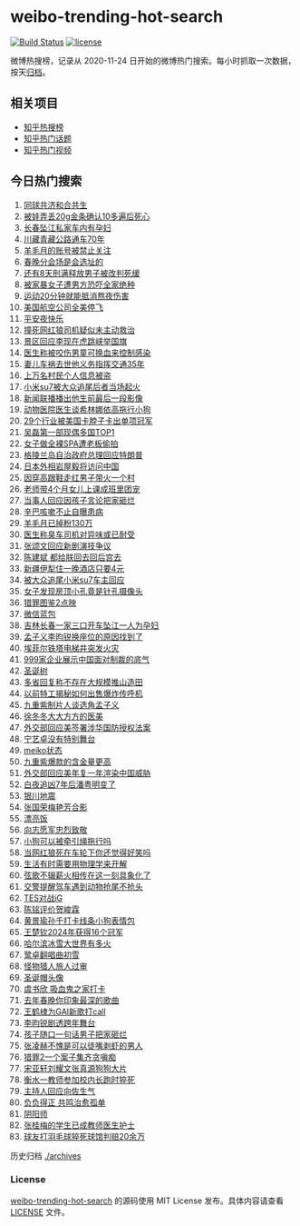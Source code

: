 # weibo-trending-hot-search

[![Build Status](https://github.com/justjavac/weibo-trending-hot-search/workflows/ci/badge.svg?branch=master)](https://github.com/justjavac/weibo-trending-hot-search/actions)
[![license](https://img.shields.io/github/license/justjavac/weibo-trending-hot-search)](https://github.com/justjavac/weibo-trending-hot-search/blob/master/LICENSE)

微博热搜榜，记录从 2020-11-24 日开始的微博热门搜索。每小时抓取一次数据，按天[归档](./archives)。

## 相关项目

- [知乎热搜榜](https://github.com/justjavac/zhihu-trending-top-search)
- [知乎热门话题](https://github.com/justjavac/zhihu-trending-hot-questions)
- [知乎热门视频](https://github.com/justjavac/zhihu-trending-hot-video)

## 今日热门搜索

<!-- BEGIN -->
<!-- 最后更新时间 Wed Dec 25 2024 06:16:47 GMT+0800 (China Standard Time) -->

1. [同球共济和合共生](https://s.weibo.com//weibo?q=%23%E5%90%8C%E7%90%83%E5%85%B1%E6%B5%8E%E5%92%8C%E5%90%88%E5%85%B1%E7%94%9F%23&Refer=new_time)
1. [被娃弄丢20g金条确认10多遍后死心](https://s.weibo.com//weibo?q=%23%E8%A2%AB%E5%A8%83%E5%BC%84%E4%B8%A220g%E9%87%91%E6%9D%A1%E7%A1%AE%E8%AE%A410%E5%A4%9A%E9%81%8D%E5%90%8E%E6%AD%BB%E5%BF%83%23&t=31&band_rank=1&Refer=top)
1. [长春坠江私家车内有孕妇](https://s.weibo.com//weibo?q=%23%E9%95%BF%E6%98%A5%E5%9D%A0%E6%B1%9F%E7%A7%81%E5%AE%B6%E8%BD%A6%E5%86%85%E6%9C%89%E5%AD%95%E5%A6%87%23&t=31&band_rank=10&Refer=top)
1. [川藏青藏公路通车70年](https://s.weibo.com//weibo?q=%23%E5%B7%9D%E8%97%8F%E9%9D%92%E8%97%8F%E5%85%AC%E8%B7%AF%E9%80%9A%E8%BD%A670%E5%B9%B4%23&t=31&band_rank=3&Refer=top)
1. [羊毛月的账号被禁止关注](https://s.weibo.com//weibo?q=%23%E7%BE%8A%E6%AF%9B%E6%9C%88%E7%9A%84%E8%B4%A6%E5%8F%B7%E8%A2%AB%E7%A6%81%E6%AD%A2%E5%85%B3%E6%B3%A8%23&t=31&band_rank=1&Refer=top)
1. [春晚分会场是会选址的](https://s.weibo.com//weibo?q=%23%E6%98%A5%E6%99%9A%E5%88%86%E4%BC%9A%E5%9C%BA%E6%98%AF%E4%BC%9A%E9%80%89%E5%9D%80%E7%9A%84%23&t=31&band_rank=4&Refer=top)
1. [还有8天刑满释放男子被改判死缓](https://s.weibo.com//weibo?q=%23%E8%BF%98%E6%9C%898%E5%A4%A9%E5%88%91%E6%BB%A1%E9%87%8A%E6%94%BE%E7%94%B7%E5%AD%90%E8%A2%AB%E6%94%B9%E5%88%A4%E6%AD%BB%E7%BC%93%23&t=31&band_rank=2&Refer=top)
1. [被家暴女子遭男方恐吓全家绝种](https://s.weibo.com//weibo?q=%23%E8%A2%AB%E5%AE%B6%E6%9A%B4%E5%A5%B3%E5%AD%90%E9%81%AD%E7%94%B7%E6%96%B9%E6%81%90%E5%90%93%E5%85%A8%E5%AE%B6%E7%BB%9D%E7%A7%8D%23&t=31&band_rank=44&Refer=top)
1. [运动20分钟就能抵消熬夜伤害](https://s.weibo.com//weibo?q=%23%E8%BF%90%E5%8A%A820%E5%88%86%E9%92%9F%E5%B0%B1%E8%83%BD%E6%8A%B5%E6%B6%88%E7%86%AC%E5%A4%9C%E4%BC%A4%E5%AE%B3%23&t=31&band_rank=22&Refer=top)
1. [美国航空公司全美停飞](https://s.weibo.com//weibo?q=%23%E7%BE%8E%E5%9B%BD%E8%88%AA%E7%A9%BA%E5%85%AC%E5%8F%B8%E5%85%A8%E7%BE%8E%E5%81%9C%E9%A3%9E%23&t=31&band_rank=33&Refer=top)
1. [平安夜快乐](https://s.weibo.com//weibo?q=%E5%B9%B3%E5%AE%89%E5%A4%9C%E5%BF%AB%E4%B9%90&t=31&band_rank=9&Refer=top)
1. [撞死网红狼司机疑似未主动救治](https://s.weibo.com//weibo?q=%23%E6%92%9E%E6%AD%BB%E7%BD%91%E7%BA%A2%E7%8B%BC%E5%8F%B8%E6%9C%BA%E7%96%91%E4%BC%BC%E6%9C%AA%E4%B8%BB%E5%8A%A8%E6%95%91%E6%B2%BB%23&t=31&band_rank=6&Refer=top)
1. [景区回应李现在虎跳峡举国旗](https://s.weibo.com//weibo?q=%23%E6%99%AF%E5%8C%BA%E5%9B%9E%E5%BA%94%E6%9D%8E%E7%8E%B0%E5%9C%A8%E8%99%8E%E8%B7%B3%E5%B3%A1%E4%B8%BE%E5%9B%BD%E6%97%97%23&t=31&band_rank=15&Refer=top)
1. [医生称被咬伤男童可换血来控制感染](https://s.weibo.com//weibo?q=%23%E5%8C%BB%E7%94%9F%E7%A7%B0%E8%A2%AB%E5%92%AC%E4%BC%A4%E7%94%B7%E7%AB%A5%E5%8F%AF%E6%8D%A2%E8%A1%80%E6%9D%A5%E6%8E%A7%E5%88%B6%E6%84%9F%E6%9F%93%23&t=31&band_rank=29&Refer=top)
1. [妻儿车祸去世他义务指挥交通35年](https://s.weibo.com//weibo?q=%23%E5%A6%BB%E5%84%BF%E8%BD%A6%E7%A5%B8%E5%8E%BB%E4%B8%96%E4%BB%96%E4%B9%89%E5%8A%A1%E6%8C%87%E6%8C%A5%E4%BA%A4%E9%80%9A35%E5%B9%B4%23&t=31&band_rank=16&Refer=top)
1. [上万名村民个人信息被盗](https://s.weibo.com//weibo?q=%23%E4%B8%8A%E4%B8%87%E5%90%8D%E6%9D%91%E6%B0%91%E4%B8%AA%E4%BA%BA%E4%BF%A1%E6%81%AF%E8%A2%AB%E7%9B%97%23&t=31&band_rank=15&Refer=top)
1. [小米su7被大众追尾后者当场起火](https://s.weibo.com//weibo?q=%23%E5%B0%8F%E7%B1%B3su7%E8%A2%AB%E5%A4%A7%E4%BC%97%E8%BF%BD%E5%B0%BE%E5%90%8E%E8%80%85%E5%BD%93%E5%9C%BA%E8%B5%B7%E7%81%AB%23&t=31&band_rank=9&Refer=top)
1. [新闻联播播出他生前最后一段影像](https://s.weibo.com//weibo?q=%23%E6%96%B0%E9%97%BB%E8%81%94%E6%92%AD%E6%92%AD%E5%87%BA%E4%BB%96%E7%94%9F%E5%89%8D%E6%9C%80%E5%90%8E%E4%B8%80%E6%AE%B5%E5%BD%B1%E5%83%8F%23&t=31&band_rank=37&Refer=top)
1. [动物医院医生谈希林娜依高拖行小狗](https://s.weibo.com//weibo?q=%23%E5%8A%A8%E7%89%A9%E5%8C%BB%E9%99%A2%E5%8C%BB%E7%94%9F%E8%B0%88%E5%B8%8C%E6%9E%97%E5%A8%9C%E4%BE%9D%E9%AB%98%E6%8B%96%E8%A1%8C%E5%B0%8F%E7%8B%97%23&t=31&band_rank=34&Refer=top)
1. [29个行业被美国卡脖子卡出单项冠军](https://s.weibo.com//weibo?q=%2329%E4%B8%AA%E8%A1%8C%E4%B8%9A%E8%A2%AB%E7%BE%8E%E5%9B%BD%E5%8D%A1%E8%84%96%E5%AD%90%E5%8D%A1%E5%87%BA%E5%8D%95%E9%A1%B9%E5%86%A0%E5%86%9B%23&t=31&band_rank=10&Refer=top)
1. [吴磊第一部现偶多国TOP1](https://s.weibo.com//weibo?q=%E5%90%B4%E7%A3%8A%E7%AC%AC%E4%B8%80%E9%83%A8%E7%8E%B0%E5%81%B6%E5%A4%9A%E5%9B%BDTOP1&t=31&band_rank=8&Refer=top)
1. [女子做全裸SPA遭老板偷拍](https://s.weibo.com//weibo?q=%23%E5%A5%B3%E5%AD%90%E5%81%9A%E5%85%A8%E8%A3%B8SPA%E9%81%AD%E8%80%81%E6%9D%BF%E5%81%B7%E6%8B%8D%23&t=31&band_rank=21&Refer=top)
1. [格陵兰岛自治政府总理回应特朗普](https://s.weibo.com//weibo?q=%23%E6%A0%BC%E9%99%B5%E5%85%B0%E5%B2%9B%E8%87%AA%E6%B2%BB%E6%94%BF%E5%BA%9C%E6%80%BB%E7%90%86%E5%9B%9E%E5%BA%94%E7%89%B9%E6%9C%97%E6%99%AE%23&t=31&band_rank=36&Refer=top)
1. [日本外相岩屋毅将访问中国](https://s.weibo.com//weibo?q=%23%E6%97%A5%E6%9C%AC%E5%A4%96%E7%9B%B8%E5%B2%A9%E5%B1%8B%E6%AF%85%E5%B0%86%E8%AE%BF%E9%97%AE%E4%B8%AD%E5%9B%BD%23&t=31&band_rank=50&Refer=top)
1. [因穿高跟鞋走红男子带火一个村](https://s.weibo.com//weibo?q=%23%E5%9B%A0%E7%A9%BF%E9%AB%98%E8%B7%9F%E9%9E%8B%E8%B5%B0%E7%BA%A2%E7%94%B7%E5%AD%90%E5%B8%A6%E7%81%AB%E4%B8%80%E4%B8%AA%E6%9D%91%23&t=31&band_rank=19&Refer=top)
1. [老师带4个月女儿上课成班里团宠](https://s.weibo.com//weibo?q=%23%E8%80%81%E5%B8%88%E5%B8%A64%E4%B8%AA%E6%9C%88%E5%A5%B3%E5%84%BF%E4%B8%8A%E8%AF%BE%E6%88%90%E7%8F%AD%E9%87%8C%E5%9B%A2%E5%AE%A0%23&t=31&band_rank=48&Refer=top)
1. [当事人回应因孩子言论把家砸烂](https://s.weibo.com//weibo?q=%23%E5%BD%93%E4%BA%8B%E4%BA%BA%E5%9B%9E%E5%BA%94%E5%9B%A0%E5%AD%A9%E5%AD%90%E8%A8%80%E8%AE%BA%E6%8A%8A%E5%AE%B6%E7%A0%B8%E7%83%82%23&t=31&band_rank=9&Refer=top)
1. [辛巴咳嗽不止自曝患病](https://s.weibo.com//weibo?q=%23%E8%BE%9B%E5%B7%B4%E5%92%B3%E5%97%BD%E4%B8%8D%E6%AD%A2%E8%87%AA%E6%9B%9D%E6%82%A3%E7%97%85%23&t=31&band_rank=32&Refer=top)
1. [羊毛月已掉粉130万](https://s.weibo.com//weibo?q=%23%E7%BE%8A%E6%AF%9B%E6%9C%88%E5%B7%B2%E6%8E%89%E7%B2%89130%E4%B8%87%23&t=31&band_rank=12&Refer=top)
1. [医生称臭车司机对异味或已耐受](https://s.weibo.com//weibo?q=%23%E5%8C%BB%E7%94%9F%E7%A7%B0%E8%87%AD%E8%BD%A6%E5%8F%B8%E6%9C%BA%E5%AF%B9%E5%BC%82%E5%91%B3%E6%88%96%E5%B7%B2%E8%80%90%E5%8F%97%23&t=31&band_rank=36&Refer=top)
1. [张颂文回应新剧演技争议](https://s.weibo.com//weibo?q=%23%E5%BC%A0%E9%A2%82%E6%96%87%E5%9B%9E%E5%BA%94%E6%96%B0%E5%89%A7%E6%BC%94%E6%8A%80%E4%BA%89%E8%AE%AE%23&t=31&band_rank=40&Refer=top)
1. [陈建斌 都给朕回去回后宫去](https://s.weibo.com//weibo?q=%E9%99%88%E5%BB%BA%E6%96%8C%20%E9%83%BD%E7%BB%99%E6%9C%95%E5%9B%9E%E5%8E%BB%E5%9B%9E%E5%90%8E%E5%AE%AB%E5%8E%BB&t=31&band_rank=41&Refer=top)
1. [新疆伊犁住一晚酒店只要4元](https://s.weibo.com//weibo?q=%23%E6%96%B0%E7%96%86%E4%BC%8A%E7%8A%81%E4%BD%8F%E4%B8%80%E6%99%9A%E9%85%92%E5%BA%97%E5%8F%AA%E8%A6%814%E5%85%83%23&t=31&band_rank=7&Refer=top)
1. [被大众追尾小米su7车主回应](https://s.weibo.com//weibo?q=%23%E8%A2%AB%E5%A4%A7%E4%BC%97%E8%BF%BD%E5%B0%BE%E5%B0%8F%E7%B1%B3su7%E8%BD%A6%E4%B8%BB%E5%9B%9E%E5%BA%94%23&t=31&band_rank=46&Refer=top)
1. [女子发现房顶小孔竟是针孔摄像头](https://s.weibo.com//weibo?q=%23%E5%A5%B3%E5%AD%90%E5%8F%91%E7%8E%B0%E6%88%BF%E9%A1%B6%E5%B0%8F%E5%AD%94%E7%AB%9F%E6%98%AF%E9%92%88%E5%AD%94%E6%91%84%E5%83%8F%E5%A4%B4%23&t=31&band_rank=41&Refer=top)
1. [猎罪图鉴2点映](https://s.weibo.com//weibo?q=%E7%8C%8E%E7%BD%AA%E5%9B%BE%E9%89%B42%E7%82%B9%E6%98%A0&t=31&band_rank=38&Refer=top)
1. [微信蓝包](https://s.weibo.com//weibo?q=%E5%BE%AE%E4%BF%A1%E8%93%9D%E5%8C%85&t=31&band_rank=5&Refer=top)
1. [吉林长春一家三口开车坠江一人为孕妇](https://s.weibo.com//weibo?q=%23%E5%90%89%E6%9E%97%E9%95%BF%E6%98%A5%E4%B8%80%E5%AE%B6%E4%B8%89%E5%8F%A3%E5%BC%80%E8%BD%A6%E5%9D%A0%E6%B1%9F%E4%B8%80%E4%BA%BA%E4%B8%BA%E5%AD%95%E5%A6%87%23&t=31&band_rank=26&Refer=top)
1. [孟子义李昀锐换座位的原因找到了](https://s.weibo.com//weibo?q=%23%E5%AD%9F%E5%AD%90%E4%B9%89%E6%9D%8E%E6%98%80%E9%94%90%E6%8D%A2%E5%BA%A7%E4%BD%8D%E7%9A%84%E5%8E%9F%E5%9B%A0%E6%89%BE%E5%88%B0%E4%BA%86%23&t=31&band_rank=38&Refer=top)
1. [埃菲尔铁塔电梯井突发火灾](https://s.weibo.com//weibo?q=%23%E5%9F%83%E8%8F%B2%E5%B0%94%E9%93%81%E5%A1%94%E7%94%B5%E6%A2%AF%E4%BA%95%E7%AA%81%E5%8F%91%E7%81%AB%E7%81%BE%23&t=31&band_rank=18&Refer=top)
1. [999家企业展示中国面对制裁的底气](https://s.weibo.com//weibo?q=%23999%E5%AE%B6%E4%BC%81%E4%B8%9A%E5%B1%95%E7%A4%BA%E4%B8%AD%E5%9B%BD%E9%9D%A2%E5%AF%B9%E5%88%B6%E8%A3%81%E7%9A%84%E5%BA%95%E6%B0%94%23&t=31&band_rank=30&Refer=top)
1. [圣诞树](https://s.weibo.com//weibo?q=%E5%9C%A3%E8%AF%9E%E6%A0%91&t=31&band_rank=11&Refer=top)
1. [多省回复称不存在大规模推山造田](https://s.weibo.com//weibo?q=%23%E5%A4%9A%E7%9C%81%E5%9B%9E%E5%A4%8D%E7%A7%B0%E4%B8%8D%E5%AD%98%E5%9C%A8%E5%A4%A7%E8%A7%84%E6%A8%A1%E6%8E%A8%E5%B1%B1%E9%80%A0%E7%94%B0%23&t=31&band_rank=43&Refer=top)
1. [以前特工揭秘如何出售爆炸传呼机](https://s.weibo.com//weibo?q=%23%E4%BB%A5%E5%89%8D%E7%89%B9%E5%B7%A5%E6%8F%AD%E7%A7%98%E5%A6%82%E4%BD%95%E5%87%BA%E5%94%AE%E7%88%86%E7%82%B8%E4%BC%A0%E5%91%BC%E6%9C%BA%23&t=31&band_rank=30&Refer=top)
1. [九重紫制片人谈选角孟子义](https://s.weibo.com//weibo?q=%23%E4%B9%9D%E9%87%8D%E7%B4%AB%E5%88%B6%E7%89%87%E4%BA%BA%E8%B0%88%E9%80%89%E8%A7%92%E5%AD%9F%E5%AD%90%E4%B9%89%23&t=31&band_rank=30&Refer=top)
1. [徐冬冬大大方方的医美](https://s.weibo.com//weibo?q=%E5%BE%90%E5%86%AC%E5%86%AC%E5%A4%A7%E5%A4%A7%E6%96%B9%E6%96%B9%E7%9A%84%E5%8C%BB%E7%BE%8E&t=31&band_rank=35&Refer=top)
1. [外交部回应美签署涉华国防授权法案](https://s.weibo.com//weibo?q=%23%E5%A4%96%E4%BA%A4%E9%83%A8%E5%9B%9E%E5%BA%94%E7%BE%8E%E7%AD%BE%E7%BD%B2%E6%B6%89%E5%8D%8E%E5%9B%BD%E9%98%B2%E6%8E%88%E6%9D%83%E6%B3%95%E6%A1%88%23&t=31&band_rank=10&Refer=top)
1. [宁艺卓没有特别舞台](https://s.weibo.com//weibo?q=%23%E5%AE%81%E8%89%BA%E5%8D%93%E6%B2%A1%E6%9C%89%E7%89%B9%E5%88%AB%E8%88%9E%E5%8F%B0%23&t=31&band_rank=17&Refer=top)
1. [meiko状态](https://s.weibo.com//weibo?q=meiko%E7%8A%B6%E6%80%81&t=31&band_rank=26&Refer=top)
1. [九重紫爆款的含金量更高](https://s.weibo.com//weibo?q=%23%E4%B9%9D%E9%87%8D%E7%B4%AB%E7%88%86%E6%AC%BE%E7%9A%84%E5%90%AB%E9%87%91%E9%87%8F%E6%9B%B4%E9%AB%98%23&t=31&band_rank=23&Refer=top)
1. [外交部回应美年复一年渲染中国威胁](https://s.weibo.com//weibo?q=%23%E5%A4%96%E4%BA%A4%E9%83%A8%E5%9B%9E%E5%BA%94%E7%BE%8E%E5%B9%B4%E5%A4%8D%E4%B8%80%E5%B9%B4%E6%B8%B2%E6%9F%93%E4%B8%AD%E5%9B%BD%E5%A8%81%E8%83%81%23&t=31&band_rank=39&Refer=top)
1. [白夜追凶7年后潘粤明变了](https://s.weibo.com//weibo?q=%23%E7%99%BD%E5%A4%9C%E8%BF%BD%E5%87%B67%E5%B9%B4%E5%90%8E%E6%BD%98%E7%B2%A4%E6%98%8E%E5%8F%98%E4%BA%86%23&t=31&band_rank=27&Refer=top)
1. [银川地震](https://s.weibo.com//weibo?q=%E9%93%B6%E5%B7%9D%E5%9C%B0%E9%9C%87&t=31&band_rank=14&Refer=top)
1. [张国荣梅艳芳合影](https://s.weibo.com//weibo?q=%23%E5%BC%A0%E5%9B%BD%E8%8D%A3%E6%A2%85%E8%89%B3%E8%8A%B3%E5%90%88%E5%BD%B1%23&t=31&band_rank=13&Refer=top)
1. [漂亮饭](https://s.weibo.com//weibo?q=%E6%BC%82%E4%BA%AE%E9%A5%AD&t=31&band_rank=22&Refer=top)
1. [向志愿军忠烈致敬](https://s.weibo.com//weibo?q=%23%E5%90%91%E5%BF%97%E6%84%BF%E5%86%9B%E5%BF%A0%E7%83%88%E8%87%B4%E6%95%AC%23&t=31&band_rank=38&Refer=top)
1. [小狗可以被牵引绳拖行吗](https://s.weibo.com//weibo?q=%23%E5%B0%8F%E7%8B%97%E5%8F%AF%E4%BB%A5%E8%A2%AB%E7%89%B5%E5%BC%95%E7%BB%B3%E6%8B%96%E8%A1%8C%E5%90%97%23&t=31&band_rank=12&Refer=top)
1. [当网红狼死在车轮下你还觉得好笑吗](https://s.weibo.com//weibo?q=%23%E5%BD%93%E7%BD%91%E7%BA%A2%E7%8B%BC%E6%AD%BB%E5%9C%A8%E8%BD%A6%E8%BD%AE%E4%B8%8B%E4%BD%A0%E8%BF%98%E8%A7%89%E5%BE%97%E5%A5%BD%E7%AC%91%E5%90%97%23&t=31&band_rank=39&Refer=top)
1. [生活有时需要用物理学来开解](https://s.weibo.com//weibo?q=%23%E7%94%9F%E6%B4%BB%E6%9C%89%E6%97%B6%E9%9C%80%E8%A6%81%E7%94%A8%E7%89%A9%E7%90%86%E5%AD%A6%E6%9D%A5%E5%BC%80%E8%A7%A3%23&t=31&band_rank=32&Refer=top)
1. [弦歌不辍薪火相传在这一刻具象化了](https://s.weibo.com//weibo?q=%23%E5%BC%A6%E6%AD%8C%E4%B8%8D%E8%BE%8D%E8%96%AA%E7%81%AB%E7%9B%B8%E4%BC%A0%E5%9C%A8%E8%BF%99%E4%B8%80%E5%88%BB%E5%85%B7%E8%B1%A1%E5%8C%96%E4%BA%86%23&t=31&band_rank=46&Refer=top)
1. [交警提醒驾车遇到动物抢尾不抢头](https://s.weibo.com//weibo?q=%23%E4%BA%A4%E8%AD%A6%E6%8F%90%E9%86%92%E9%A9%BE%E8%BD%A6%E9%81%87%E5%88%B0%E5%8A%A8%E7%89%A9%E6%8A%A2%E5%B0%BE%E4%B8%8D%E6%8A%A2%E5%A4%B4%23&t=31&band_rank=15&Refer=top)
1. [TES对战iG](https://s.weibo.com//weibo?q=TES%E5%AF%B9%E6%88%98iG&t=31&band_rank=47&Refer=top)
1. [陈铭评价贺峻霖](https://s.weibo.com//weibo?q=%23%E9%99%88%E9%93%AD%E8%AF%84%E4%BB%B7%E8%B4%BA%E5%B3%BB%E9%9C%96%23&t=31&band_rank=28&Refer=top)
1. [黄景瑜孙千打卡线条小狗表情包](https://s.weibo.com//weibo?q=%23%E9%BB%84%E6%99%AF%E7%91%9C%E5%AD%99%E5%8D%83%E6%89%93%E5%8D%A1%E7%BA%BF%E6%9D%A1%E5%B0%8F%E7%8B%97%E8%A1%A8%E6%83%85%E5%8C%85%23&t=31&band_rank=34&Refer=top)
1. [王楚钦2024年获得16个冠军](https://s.weibo.com//weibo?q=%23%E7%8E%8B%E6%A5%9A%E9%92%A62024%E5%B9%B4%E8%8E%B7%E5%BE%9716%E4%B8%AA%E5%86%A0%E5%86%9B%23&t=31&band_rank=25&Refer=top)
1. [哈尔滨冰雪大世界有多火](https://s.weibo.com//weibo?q=%23%E5%93%88%E5%B0%94%E6%BB%A8%E5%86%B0%E9%9B%AA%E5%A4%A7%E4%B8%96%E7%95%8C%E6%9C%89%E5%A4%9A%E7%81%AB%23&t=31&band_rank=3&Refer=top)
1. [鹭卓翻唱曲初雪](https://s.weibo.com//weibo?q=%23%E9%B9%AD%E5%8D%93%E7%BF%BB%E5%94%B1%E6%9B%B2%E5%88%9D%E9%9B%AA%23&t=31&band_rank=47&Refer=top)
1. [怪物猎人旅人过审](https://s.weibo.com//weibo?q=%23%E6%80%AA%E7%89%A9%E7%8C%8E%E4%BA%BA%E6%97%85%E4%BA%BA%E8%BF%87%E5%AE%A1%23&t=31&band_rank=25&Refer=top)
1. [圣诞帽头像](https://s.weibo.com//weibo?q=%E5%9C%A3%E8%AF%9E%E5%B8%BD%E5%A4%B4%E5%83%8F&t=31&band_rank=28&Refer=top)
1. [虞书欣 吸血鬼之家打卡](https://s.weibo.com//weibo?q=%E8%99%9E%E4%B9%A6%E6%AC%A3%20%E5%90%B8%E8%A1%80%E9%AC%BC%E4%B9%8B%E5%AE%B6%E6%89%93%E5%8D%A1&t=31&band_rank=31&Refer=top)
1. [去年春晚你印象最深的歌曲](https://s.weibo.com//weibo?q=%23%E5%8E%BB%E5%B9%B4%E6%98%A5%E6%99%9A%E4%BD%A0%E5%8D%B0%E8%B1%A1%E6%9C%80%E6%B7%B1%E7%9A%84%E6%AD%8C%E6%9B%B2%23&t=31&band_rank=24&Refer=top)
1. [王鹤棣为GAI新歌打call](https://s.weibo.com//weibo?q=%23%E7%8E%8B%E9%B9%A4%E6%A3%A3%E4%B8%BAGAI%E6%96%B0%E6%AD%8C%E6%89%93call%23&t=31&band_rank=48&Refer=top)
1. [李昀锐剧透跨年舞台](https://s.weibo.com//weibo?q=%23%E6%9D%8E%E6%98%80%E9%94%90%E5%89%A7%E9%80%8F%E8%B7%A8%E5%B9%B4%E8%88%9E%E5%8F%B0%23&t=31&band_rank=41&Refer=top)
1. [孩子随口一句话男子把家砸烂](https://s.weibo.com//weibo?q=%23%E5%AD%A9%E5%AD%90%E9%9A%8F%E5%8F%A3%E4%B8%80%E5%8F%A5%E8%AF%9D%E7%94%B7%E5%AD%90%E6%8A%8A%E5%AE%B6%E7%A0%B8%E7%83%82%23&t=31&band_rank=47&Refer=top)
1. [张凌赫不愧是可以徒嘴剥虾的男人](https://s.weibo.com//weibo?q=%23%E5%BC%A0%E5%87%8C%E8%B5%AB%E4%B8%8D%E6%84%A7%E6%98%AF%E5%8F%AF%E4%BB%A5%E5%BE%92%E5%98%B4%E5%89%A5%E8%99%BE%E7%9A%84%E7%94%B7%E4%BA%BA%23&t=31&band_rank=42&Refer=top)
1. [猎罪2一个案子集齐贪嗔痴](https://s.weibo.com//weibo?q=%E7%8C%8E%E7%BD%AA2%E4%B8%80%E4%B8%AA%E6%A1%88%E5%AD%90%E9%9B%86%E9%BD%90%E8%B4%AA%E5%97%94%E7%97%B4&t=31&band_rank=43&Refer=top)
1. [宋亚轩刘耀文张真源狗狗大片](https://s.weibo.com//weibo?q=%23%E5%AE%8B%E4%BA%9A%E8%BD%A9%E5%88%98%E8%80%80%E6%96%87%E5%BC%A0%E7%9C%9F%E6%BA%90%E7%8B%97%E7%8B%97%E5%A4%A7%E7%89%87%23&t=31&band_rank=46&Refer=top)
1. [衡水一教师参加校内长跑时猝死](https://s.weibo.com//weibo?q=%23%E8%A1%A1%E6%B0%B4%E4%B8%80%E6%95%99%E5%B8%88%E5%8F%82%E5%8A%A0%E6%A0%A1%E5%86%85%E9%95%BF%E8%B7%91%E6%97%B6%E7%8C%9D%E6%AD%BB%23&t=31&band_rank=13&Refer=top)
1. [主持人回应向佐生气](https://s.weibo.com//weibo?q=%23%E4%B8%BB%E6%8C%81%E4%BA%BA%E5%9B%9E%E5%BA%94%E5%90%91%E4%BD%90%E7%94%9F%E6%B0%94%23&t=31&band_rank=20&Refer=top)
1. [负负得正 共鸣治愈孤单](https://s.weibo.com//weibo?q=%E8%B4%9F%E8%B4%9F%E5%BE%97%E6%AD%A3%20%E5%85%B1%E9%B8%A3%E6%B2%BB%E6%84%88%E5%AD%A4%E5%8D%95&t=31&band_rank=44&Refer=top)
1. [阴阳师](https://s.weibo.com//weibo?q=%E9%98%B4%E9%98%B3%E5%B8%88&t=31&band_rank=45&Refer=top)
1. [张桂梅的学生已成教师医生护士](https://s.weibo.com//weibo?q=%23%E5%BC%A0%E6%A1%82%E6%A2%85%E7%9A%84%E5%AD%A6%E7%94%9F%E5%B7%B2%E6%88%90%E6%95%99%E5%B8%88%E5%8C%BB%E7%94%9F%E6%8A%A4%E5%A3%AB%23&t=31&band_rank=49&Refer=top)
1. [球友打羽毛球猝死球馆判赔20余万](https://s.weibo.com//weibo?q=%23%E7%90%83%E5%8F%8B%E6%89%93%E7%BE%BD%E6%AF%9B%E7%90%83%E7%8C%9D%E6%AD%BB%E7%90%83%E9%A6%86%E5%88%A4%E8%B5%9420%E4%BD%99%E4%B8%87%23&t=31&band_rank=50&Refer=top)

<!-- END -->

历史归档 [./archives](./archives)

### License

[weibo-trending-hot-search](https://github.com/justjavac/weibo-trending-hot-search) 的源码使用 MIT License
发布。具体内容请查看 [LICENSE](./LICENSE) 文件。
